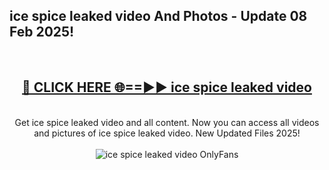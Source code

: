 <h2>ice spice leaked video And Photos - Update 08 Feb 2025!</h2>
<br>
<div align="center">
<h2><a href="https://cutt.ly/te57wshS" rel="nofollow">🔴 CLICK HERE 🌐==►► ice spice leaked video</a></h2>
<br>
Get ice spice leaked video and all content. Now you can access all videos and pictures of ice spice leaked video. New Updated Files 2025!
<br>
<br>
<a href="https://cutt.ly/te57wshS" rel="nofollow" data-target="animated-image.originalLink"><img src="https://i.ibb.co.com/WyWwxjT/player-gif2.gif" alt="ice spice leaked video OnlyFans" style="max-width: 100%; display: inline-block;" data-target="animated-image.originalImage"></a>
</div>
<br>